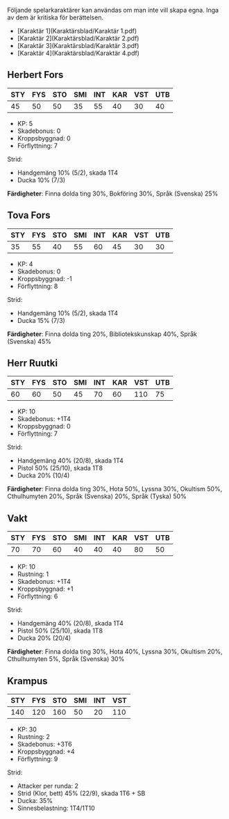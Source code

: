 Följande spelarkaraktärer kan användas om man inte vill skapa egna. Inga av dem är kritiska för berättelsen.

- [Karaktär 1](Karaktärsblad/Karaktär 1.pdf)
- [Karaktär 2](Karaktärsblad/Karaktär 2.pdf)
- [Karaktär 3](Karaktärsblad/Karaktär 3.pdf)
- [Karaktär 4](Karaktärsblad/Karaktär 4.pdf)

## Herbert Fors

| STY | FYS | STO | SMI | INT | KAR | VST | UTB |
|-----|-----|-----|-----|-----|-----|-----|-----|
| 45  | 50  | 50  | 35  | 55  | 40  | 30  | 40  |

- KP: 5
- Skadebonus: 0
- Kroppsbyggnad: 0
- Förflyttning: 7

Strid:

- Handgemäng 10% (5/2), skada 1T4
- Ducka 10% (7/3)

**Färdigheter**: Finna dolda ting 30%, Bokföring 30%, Språk (Svenska) 25%

## Tova Fors

| STY | FYS | STO | SMI | INT | KAR | VST | UTB |
|-----|-----|-----|-----|-----|-----|-----|-----|
| 35  | 55  | 40  | 55  | 60  | 45  | 30  | 30  |

- KP: 4
- Skadebonus: 0
- Kroppsbyggnad: -1
- Förflyttning: 8

Strid:

- Handgemäng 10% (5/2), skada 1T4
- Ducka 15% (7/3)

**Färdigheter**: Finna dolda ting 20%, Bibliotekskunskap 40%, Språk (Svenska) 45%

## Herr Ruutki

| STY | FYS | STO | SMI | INT | KAR | VST | UTB |
|-----|-----|-----|-----|-----|-----|-----|-----|
| 60  | 60  | 50  | 45  | 70  | 60  | 110 | 75  |

- KP: 10
- Skadebonus: +1T4
- Kroppsbyggnad: 0
- Förflyttning: 7

Strid:

- Handgemäng 40% (20/8), skada 1T4
- Pistol 50% (25/10), skada 1T8
- Ducka 20% (10/4)

**Färdigheter**: Finna dolda ting 30%, Hota 50%, 
Lyssna 30%, Okultism 50%, Cthulhumyten 20%, Språk (Svenska) 20%,
Språk (Tyska) 50%

## Vakt

| STY | FYS | STO | SMI | INT | KAR | VST | UTB |
|-----|-----|-----|-----|-----|-----|-----|-----|
| 70  | 70  | 60  | 40  | 40  | 40  | 80  | 50  |

- KP: 10
- Rustning: 1
- Skadebonus: +1T4
- Kroppsbyggnad: +1
- Förflyttning: 6

Strid:

- Handgemäng 40% (20/8), skada 1T4
- Pistol 50% (25/10), skada 1T8
- Ducka 20% (20/4)

**Färdigheter**: Finna dolda ting 30%, Hota 40%, 
Lyssna 30%, Okultism 20%, Cthulhumyten 5%, Språk (Svenska) 30%

## Krampus

| STY | FYS | STO | SMI | INT | VST |
|-----|-----|-----|-----|-----|-----|
| 140 | 120 | 160 | 50  | 20  | 110 |

- KP: 30
- Rustning: 2
- Skadebonus: +3T6
- Kroppsbyggnad: +4
- Förflyttning: 9

Strid:

- Attacker per runda: 2
- Strid (Klor, bett) 45% (22/9), skada 1T6 + SB
- Ducka: 35%
- Sinnesbelastning: 1T4/1T10

